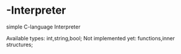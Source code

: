 # -Interpreter
simple C-language Interpreter

Available types:
  int,string,bool;
Not implemented yet:
  functions,inner structures;
